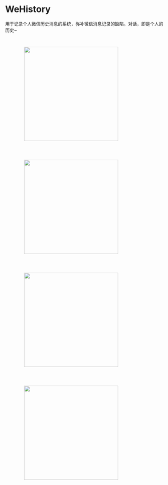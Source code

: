 # WeHistory
用于记录个人微信历史消息的系统，弥补微信消息记录的缺陷。对话，即是个人的历史~

<div>
<img src="https://github.com/LikeUSummer/WeHistory/blob/master/登录页面.jpg" width="300" style="margin:30px 60px;"/>
<img src="https://github.com/LikeUSummer/WeHistory/blob/master/好友列表.jpg" width="300" style="margin:30px 60px;"/>
</div>
<div>
<img src="https://github.com/LikeUSummer/WeHistory/blob/master/聊天记录.jpg" width="300" style="margin:30px 60px;"/>
<img src="https://github.com/LikeUSummer/WeHistory/blob/master/聊天记录-分页功能.jpg" width="300" style="margin:30px 60px;"/>
</div>

